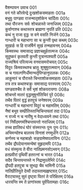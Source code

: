 वैशम्पायन उवाच	001  
वनं गते कौरवेन्द्रे दुःखशोकसमाहताः	001a  
बभूवुः पाण्डवा राजन्मातृशोकेन चार्दिताः	001c  
तथा पौरजनः सर्वः शोचन्नास्ते जनाधिपम्	002a  
कुर्वाणाश्च कथास्तत्र ब्राह्मणा नृपतिं प्रति	002c  
कथं नु राजा वृद्धः स वने वसति निर्जने	003a  
गान्धारी च महाभागा सा च कुन्ती पृथा कथम्	003c  
सुखार्हः स हि राजर्षिर्न सुखं तन्महावनम्	004a  
किमवस्थः समासाद्य प्रज्ञाचक्षुर्हतात्मजः	004c  
सुदुष्करं कृतवती कुन्ती पुत्रानपश्यती	005a  
राज्यश्रियं परित्यज्य वनवासमरोचयत्	005c  
विदुरः किमवस्थश्च भ्रातुः शुश्रूषुरात्मवान्	006a  
स च गावल्गणिर्धीमान्भर्तृपिण्डानुपालकः	006c  
आकुमारं च पौरास्ते चिन्ताशोकसमाहताः	007a  
तत्र तत्र कथाश्चक्रुः समासाद्य परस्परम्	007c  
पाण्डवाश्चैव ते सर्वे भृशं शोकपरायणाः	008a  
शोचन्तो मातरं वृद्धामूषुर्नातिचिरं पुरे	008c  
तथैव पितरं वृद्धं हतपुत्रं जनेश्वरम्	009a  
गान्धारीं च महाभागां विदुरं च महामतिम्	009c  
नैषां बभूव सम्प्रीतिस्तान्विचिन्तयतां तदा	010a  
न राज्ये न च नारीषु न वेदाध्ययने तथा	010c  
परं निर्वेदमगमंश्चिन्तयन्तो नराधिपम्	011a  
तच्च ज्ञातिवधं घोरं संस्मरन्तः पुनः पुनः	011c  
अभिमन्योश्च बालस्य विनाशं रणमूर्धनि	012a  
कर्णस्य च महाबाहोः सङ्ग्रामेष्वपलायिनः	012c  
तथैव द्रौपदेयानामन्येषां सुहृदामपि	013a  
वधं संस्मृत्य ते वीरा नातिप्रमनसोऽभवन्	013c  
हतप्रवीरां पृथिवीं हतरत्नां च भारत	014a  
सदैव चिन्तयन्तस्ते न निद्रामुपलेभिरे	014c  
द्रौपदी हतपुत्रा च सुभद्रा चैव भामिनी	015a  
नातिप्रीतियुते देव्यौ तदास्तामप्रहृष्टवत्	015c  
वैराट्यास्तु सुतं दृष्ट्वा पितरं ते परिक्षितम्	016a  
धारयन्ति स्म ते प्राणांस्तव पूर्वपितामहाः	016c  
